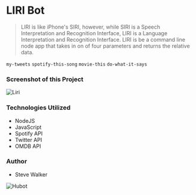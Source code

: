 # LIRI Bot

>LIRI is like iPhone's SIRI, however, while SIRI is a Speech Interpretation and Recognition Interface, LIRI is a Language Interpretation and Recognition Interface. LIRI is be a command line node app that takes in on of four parameters and returns the relative data.

`my-tweets` `spotify-this-song` `movie-this` `do-what-it-says`

<!-- ### Link to Live Site -->

<!-- [Liri Live Site](https://captnwalker.github.io/liri-node-app/ "Liri") -->

### Screenshot of this Project

![Liri](https://raw.github.com/captnwalker/TrainTime/master/screenshot/screenshot.png "Liri")

### Technologies Utilized

* NodeJS
* JavaScript
* Spotify API
* Twitter API
* OMDB API

### Author

* Steve Walker

![Hubot](https://octodex.github.com/images/hubot.jpg)